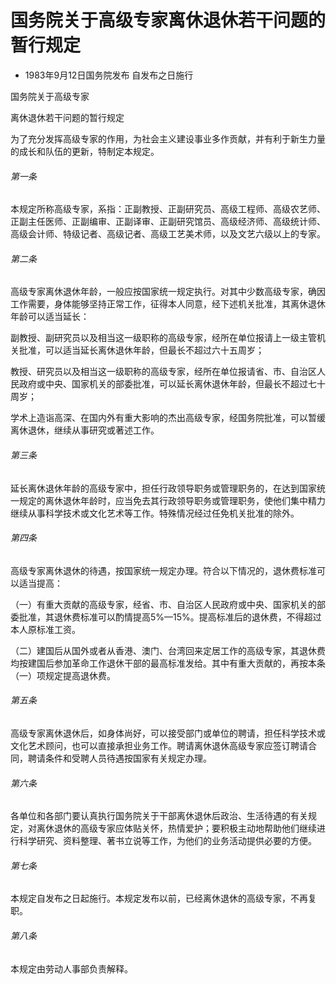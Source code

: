 # 国务院关于高级专家离休退休若干问题的暂行规定

- 1983年9月12日国务院发布 自发布之日施行

<!-- INFO END -->

国务院关于高级专家

离休退休若干问题的暂行规定

为了充分发挥高级专家的作用，为社会主义建设事业多作贡献，并有利于新生力量的成长和队伍的更新，特制定本规定。

###### 第一条

本规定所称高级专家，系指：正副教授、正副研究员、高级工程师、高级农艺师、正副主任医师、正副编审、正副译审、正副研究馆员、高级经济师、高级统计师、高级会计师、特级记者、高级记者、高级工艺美术师，以及文艺六级以上的专家。

###### 第二条

高级专家离休退休年龄，一般应按国家统一规定执行。对其中少数高级专家，确因工作需要，身体能够坚持正常工作，征得本人同意，经下述机关批准，其离休退休年龄可以适当延长：

副教授、副研究员以及相当这一级职称的高级专家，经所在单位报请上一级主管机关批准，可以适当延长离休退休年龄，但最长不超过六十五周岁；

教授、研究员以及相当这一级职称的高级专家，经所在单位报请省、市、自治区人民政府或中央、国家机关的部委批准，可以延长离休退休年龄，但最长不超过七十周岁；

学术上造诣高深、在国内外有重大影响的杰出高级专家，经国务院批准，可以暂缓离休退休，继续从事研究或著述工作。

###### 第三条

延长离休退休年龄的高级专家中，担任行政领导职务或管理职务的，在达到国家统一规定的离休退休年龄时，应当免去其行政领导职务或管理职务，使他们集中精力继续从事科学技术或文化艺术等工作。特殊情况经过任免机关批准的除外。

###### 第四条

高级专家离休退休的待遇，按国家统一规定办理。符合以下情况的，退休费标准可以适当提高：

（一）有重大贡献的高级专家，经省、市、自治区人民政府或中央、国家机关的部委批准，其退休费标准可以酌情提高5%—15%。提高标准后的退休费，不得超过本人原标准工资。

（二）建国后从国外或者从香港、澳门、台湾回来定居工作的高级专家，其退休费均按建国后参加革命工作退休干部的最高标准发给。其中有重大贡献的，再按本条（一）项规定提高退休费。

###### 第五条

高级专家离休退休后，如身体尚好，可以接受部门或单位的聘请，担任科学技术或文化艺术顾问，也可以直接承担业务工作。聘请离休退休高级专家应签订聘请合同，聘请条件和受聘人员待遇按国家有关规定办理。

###### 第六条

各单位和各部门要认真执行国务院关于干部离休退休后政治、生活待遇的有关规定，对离休退休的高级专家应体贴关怀，热情爱护；要积极主动地帮助他们继续进行科学研究、资料整理、著书立说等工作，为他们的业务活动提供必要的方便。

###### 第七条

本规定自发布之日起施行。本规定发布以前，已经离休退休的高级专家，不再复职。

###### 第八条

本规定由劳动人事部负责解释。
